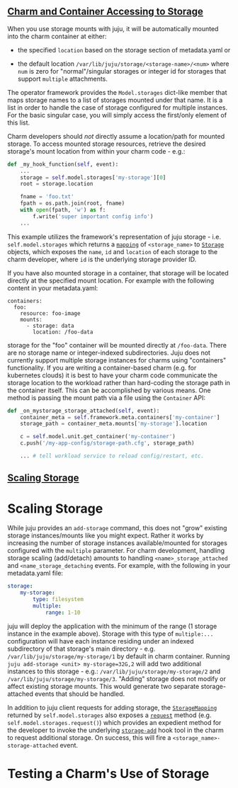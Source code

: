 
<a href="#heading--storage-model"><h2 id="heading--storage-model">Charm and Container Accessing to Storage</h2></a>

When you use storage mounts with juju, it will be automatically mounted into the charm container
at either:

* the specified `location` based on the storage section of metadata.yaml or

* the default location `/var/lib/juju/storage/<storage-name>/<num>` where `num`
  is zero for "normal"/singular storages or integer id for storages that support `multiple`
  attachments.

The operator framework provides the `Model.storages` dict-like member that maps storage names to a
list of storages mounted under that name.  It is a list in order to handle the case of storage
configured for multiple instances.  For the basic singular case, you will simply access the
first/only element of this list.

Charm developers should *not* directly assume a location/path for mounted storage.  To access
mounted storage resources, retrieve the desired storage's mount location from within your charm
code - e.g.:

```python
def _my_hook_function(self, event):
    ...
    storage = self.model.storages['my-storage'][0]
    root = storage.location

    fname = 'foo.txt'
    fpath = os.path.join(root, fname)
    with open(fpath, 'w') as f:
        f.write('super important config info')
    ...
```

This example utilizes the framework's representation of juju storage - i.e. `self.model.storages`
which returns a [`mapping`](https://ops.readthedocs.io/en/latest/index.html#ops.model.StorageMapping) of
`<storage_name>` to [`Storage`](https://ops.readthedocs.io/en/latest/index.html#ops.model.Storage)
objects, which exposes the `name`, `id` and `location` of each storage to the charm developer,
where `id` is the underlying storage provider ID.

If you have also mounted storage in a container, that storage will be located directly at the
specified mount location.  For example with the following content in your metadata.yaml:

```
containers:
  foo:
    resource: foo-image
    mounts:
      - storage: data
        location: /foo-data
```

storage for the "foo" container will be mounted directly at `/foo-data`.  There are no storage name
or integer-indexed subdirectories. Juju does not currently support multiple storage instances for
charms using "containers" functionality.  If you are writing a container-based charm (e.g. for
kubernetes clouds) it is best to have your charm code communicate the storage location to the
workload rather than hard-coding the storage path in the container itself.  This can be
accomplished by various means. One method is passing the mount path via a file using the
`Container` API:

```python
def _on_mystorage_storage_attached(self, event):
    container_meta = self.framework.meta.containers['my-container']
    storage_path = container_meta.mounts['my-storage'].location

    c = self.model.unit.get_container('my-container')
    c.push('/my-app-config/storage-path.cfg', storage_path)

    ... # tell workload service to reload config/restart, etc.
```

<a href="#heading--storage-model"><h2 id="heading--scaling-storage">Scaling Storage</h2></a>
# Scaling Storage

While juju provides an `add-storage` command, this does not "grow" existing storage
instances/mounts like you might expect.  Rather it works by increasing the number of storage
instances available/mounted for storages configured with the `multiple` parameter.  For charm
development, handling storage scaling (add/detach) amounts to handling `<name>_storage_attached`
and `<name_storage_detaching` events. For example, with the following in your metadata.yaml file:

```yaml
storage:
    my-storage:
        type: filesystem
        multiple:
            range: 1-10
```

juju will deploy the application with the minimum of the range (1 storage instance in the example
above).  Storage with this type of `multiple:...` configuration will have each instance residing
under an indexed subdirectory of that storage's main directory - e.g.
`/var/lib/juju/storage/my-storage/1` by default in charm container.  Running `juju add-storage
<unit> my-storage=32G,2` will add two additional instances to this storage - e.g.:
`/var/lib/juju/storage/my-storage/2` and `/var/lib/juju/storage/my-storage/3`.  "Adding" storage
does not modify or affect existing storage mounts.  This would generate two separate
storage-attached events that should be handled.

In addition to juju client requests for adding storage, the [`StorageMapping`](https://ops.readthedocs.io/en/latest/index.html#ops.model.StorageMapping)
returned by `self.model.storages` also exposes a
[`request`](https://ops.readthedocs.io/en/latest/index.html#ops.model.StorageMapping.request)
method (e.g. `self.model.storages.request()`) which provides an expedient method for the developer
to invoke the underlying
[`storage-add`](https://discourse.charmhub.io/t/hook-tools/1163#heading--storage-add) hook tool in
the charm to request additional storage. On success, this will fire a
`<storage_name>-storage-attached` event.


# Testing a Charm's Use of Storage

